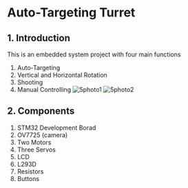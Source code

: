 # Auto-Targeting Turret

## 1. Introduction
This is an embedded system project with four main functions
1. Auto-Targeting
2. Vertical and Horizontal Rotation
3. Shooting
4. Manual Controlling
![5photo1](https://github.com/kenlau666/Auto-Turret/assets/98103533/8dff2672-2683-462e-9586-ad1433413dd4)
![5photo2](https://github.com/kenlau666/Auto-Turret/assets/98103533/d7fcbd50-5ef5-4dd2-8f52-d6dc7c4418e9)

## 2. Components
1. STM32 Development Borad
2. OV7725 (camera)
3. Two Motors
4. Three Servos 
5. LCD
6. L293D
7. Resistors
8. Buttons
